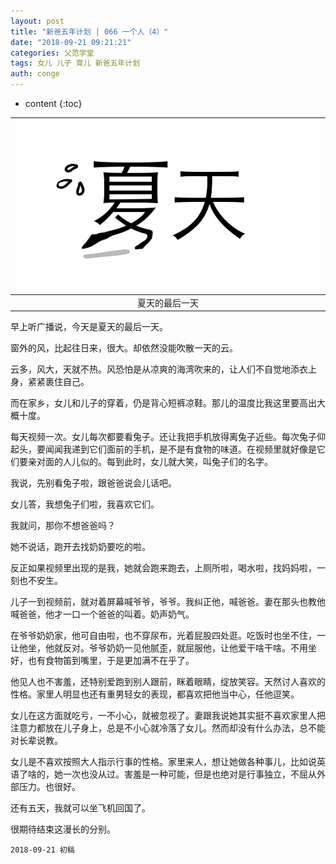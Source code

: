 ```yaml
---
layout: post
title: "新爸五年计划 | 066 一个人（4）"
date: "2018-09-21 09:21:21"
categories: 父范学堂
tags: 女儿 儿子 育儿 新爸五年计划
auth: conge
---
```

* content
{:toc}

|![夏天的最后一天](/assets/images/父范学堂/118382-0e623d9814895704.png)|
|:----:|
|夏天的最后一天|

早上听广播说，今天是夏天的最后一天。

窗外的风，比起往日来，很大。却依然没能吹散一天的云。

云多，风大，天就不热。风恐怕是从凉爽的海湾吹来的，让人们不自觉地添衣上身，紧紧裹住自己。

而在家乡，女儿和儿子的穿着，仍是背心短裤凉鞋。那儿的温度比我这里要高出大概十度。





每天视频一次。女儿每次都要看兔子。还让我把手机放得离兔子近些。每次兔子仰起头，要闻闻我递到它们面前的手机，是不是有食物的味道。在视频里就好像是它们要亲对面的人儿似的。每到此时，女儿就大笑，叫兔子们的名字。

我说，先别看兔子啦，跟爸爸说会儿话吧。

女儿答，我想兔子们啦，我喜欢它们。

我就问，那你不想爸爸吗？

她不说话，跑开去找奶奶要吃的啦。

反正如果视频里出现的是我，她就会跑来跑去，上厕所啦，喝水啦，找妈妈啦，一刻也不安生。

儿子一到视频前，就对着屏幕喊爷爷，爷爷。我纠正他，喊爸爸。妻在那头也教他喊爸爸，他才一口一个爸爸的叫着。奶声奶气。

在爷爷奶奶家，他可自由啦，也不穿尿布，光着屁股四处逛。吃饭时也坐不住，一让他坐，他就反对。爷爷奶奶一见他腻歪，就屈服他，让他爱干啥干啥。不用坐好，也有食物笛到嘴里，于是更加满不在乎了。

他见人也不害羞，还特别爱跑到别人跟前，眯着眼睛，绽放笑容。天然讨人喜欢的性格。家里人明显也还有重男轻女的表现，都喜欢把他当中心，任他逗笑。

女儿在这方面就吃亏，一不小心，就被忽视了。妻跟我说她其实挺不喜欢家里人把注意力都放在儿子身上，总是不小心就冷落了女儿。然而却没有什么办法，总不能对长辈说教。

女儿是不喜欢按照大人指示行事的性格。家里来人，想让她做各种事儿，比如说英语了啥的，她一次也没从过。害羞是一种可能，但是也绝对是行事独立，不屈从外部压力。也很好。

还有五天，我就可以坐飞机回国了。

很期待结束这漫长的分别。

```
2018-09-21 初稿
```
